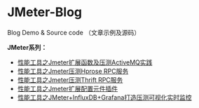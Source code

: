 # JMeter-Blog
Blog Demo &amp; Source code （文章示例及源码）

**JMeter系列：**
- [性能工具之Jmeter扩展函数及压测ActiveMQ实践](https://blog.csdn.net/zuozewei/article/details/82710274)
- [性能工具之Jmeter压测Hprose RPC服务](https://blog.csdn.net/zuozewei/article/details/82765585)
- [性能工具之Jmeter压测Thrift RPC服务](https://blog.csdn.net/zuozewei/article/details/82589810)
- [性能工具之Jmeter扩展配置元件插件](https://blog.csdn.net/zuozewei/article/details/82887039)
- [性能工具之JMeter+InfluxDB+Grafana打造压测可视化实时监控](https://blog.csdn.net/zuozewei/article/details/82911173)
